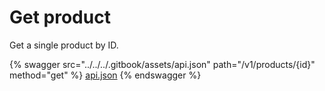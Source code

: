 # Get product

Get a single product by ID.

{% swagger src="../../../.gitbook/assets/api.json" path="/v1/products/{id}" method="get" %}
[api.json](../../../.gitbook/assets/api.json)
{% endswagger %}
